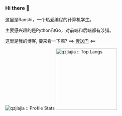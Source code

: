 ### Hi there 👋

这里是Ranshi，一个热爱编程的计算机学生。

主要感兴趣的是Python和Go，对前端和后端都有涉猎。

这里是我的博客, 要来看一下嘛? ==> [传送门](https://zranshi.github.io/) <== 

<p align="left">
  <img heigth="195" src="https://github-readme-stats.vercel.app/api?username=qzjiajia&show_icons=true&theme=synthwave" alt="qzjiajia :: Profile Stats" />
  <img height="195" src="https://github-readme-stats.vercel.app/api/top-langs/?username=qzjiajia&langs_count=10&theme=synthwave&layout=compact" alt="qzjiajia :: Top Langs" />
